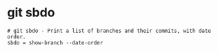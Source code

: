 # git sbdo

```gitconfig
# git sbdo - Print a list of branches and their commits, with date order.
sbdo = show-branch --date-order
```
